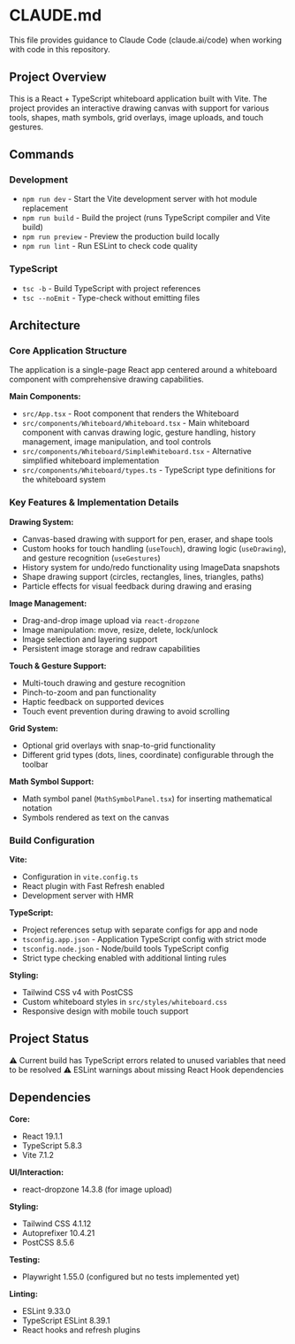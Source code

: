 # CLAUDE.md

This file provides guidance to Claude Code (claude.ai/code) when working with code in this repository.

## Project Overview

This is a React + TypeScript whiteboard application built with Vite. The project provides an interactive drawing canvas with support for various tools, shapes, math symbols, grid overlays, image uploads, and touch gestures.

## Commands

### Development
- `npm run dev` - Start the Vite development server with hot module replacement
- `npm run build` - Build the project (runs TypeScript compiler and Vite build)
- `npm run preview` - Preview the production build locally
- `npm run lint` - Run ESLint to check code quality

### TypeScript
- `tsc -b` - Build TypeScript with project references
- `tsc --noEmit` - Type-check without emitting files

## Architecture

### Core Application Structure
The application is a single-page React app centered around a whiteboard component with comprehensive drawing capabilities.

**Main Components:**
- `src/App.tsx` - Root component that renders the Whiteboard
- `src/components/Whiteboard/Whiteboard.tsx` - Main whiteboard component with canvas drawing logic, gesture handling, history management, image manipulation, and tool controls
- `src/components/Whiteboard/SimpleWhiteboard.tsx` - Alternative simplified whiteboard implementation
- `src/components/Whiteboard/types.ts` - TypeScript type definitions for the whiteboard system

### Key Features & Implementation Details

**Drawing System:**
- Canvas-based drawing with support for pen, eraser, and shape tools
- Custom hooks for touch handling (`useTouch`), drawing logic (`useDrawing`), and gesture recognition (`useGestures`)
- History system for undo/redo functionality using ImageData snapshots
- Shape drawing support (circles, rectangles, lines, triangles, paths)
- Particle effects for visual feedback during drawing and erasing

**Image Management:**
- Drag-and-drop image upload via `react-dropzone`
- Image manipulation: move, resize, delete, lock/unlock
- Image selection and layering support
- Persistent image storage and redraw capabilities

**Touch & Gesture Support:**
- Multi-touch drawing and gesture recognition
- Pinch-to-zoom and pan functionality
- Haptic feedback on supported devices
- Touch event prevention during drawing to avoid scrolling

**Grid System:**
- Optional grid overlays with snap-to-grid functionality
- Different grid types (dots, lines, coordinate) configurable through the toolbar

**Math Symbol Support:**
- Math symbol panel (`MathSymbolPanel.tsx`) for inserting mathematical notation
- Symbols rendered as text on the canvas

### Build Configuration

**Vite:**
- Configuration in `vite.config.ts`
- React plugin with Fast Refresh enabled
- Development server with HMR

**TypeScript:**
- Project references setup with separate configs for app and node
- `tsconfig.app.json` - Application TypeScript config with strict mode
- `tsconfig.node.json` - Node/build tools TypeScript config
- Strict type checking enabled with additional linting rules

**Styling:**
- Tailwind CSS v4 with PostCSS
- Custom whiteboard styles in `src/styles/whiteboard.css`
- Responsive design with mobile touch support

## Project Status

⚠️ Current build has TypeScript errors related to unused variables that need to be resolved
⚠️ ESLint warnings about missing React Hook dependencies

## Dependencies

**Core:**
- React 19.1.1
- TypeScript 5.8.3
- Vite 7.1.2

**UI/Interaction:**
- react-dropzone 14.3.8 (for image upload)

**Styling:**
- Tailwind CSS 4.1.12
- Autoprefixer 10.4.21
- PostCSS 8.5.6

**Testing:**
- Playwright 1.55.0 (configured but no tests implemented yet)

**Linting:**
- ESLint 9.33.0
- TypeScript ESLint 8.39.1
- React hooks and refresh plugins